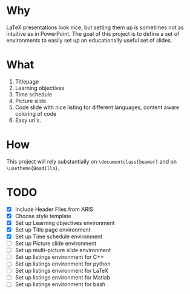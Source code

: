 # Why

LaTeX presentations look nice, but setting them up is sometimes not as intuitive as in PowerPoint. The goal of this project is to define a set of environments to easily set up an educationally useful set of slides.

# What

1. Titlepage
2. Learning objectives
3. Time schedule
4. Picture slide
5. Code slide with nice listing for different languages, content aware coloring of code
6. Easy url's.

# How

This project will rely substantially on `\documentclass{beamer}` and on `\usetheme{Boadilla}`.

# TODO

* [x] Include Header Files from ARIS
* [x] Choose style template
* [x] Set up Learning objectives environment
* [x] Set up Title page environment
* [x] Set up Time schedule environment
* [ ] Set up Picture slide environment
* [ ] Set up multi-picture slide environment
* [ ] Set up listings environment for C++
* [ ] Set up listings environment for python
* [ ] Set up listings environment for LaTeX
* [ ] Set up listings environment for Matlab
* [ ] Set up listings environment for bash 